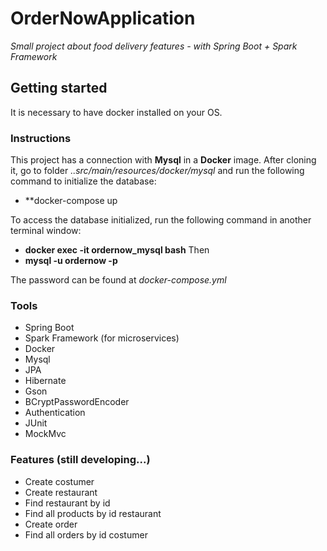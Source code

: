 # OrderNowApplication
*Small project about food delivery features - with Spring Boot + Spark Framework*

## Getting started

It is necessary to have docker installed on your OS.

### Instructions

This project has a connection with **Mysql** in a **Docker** image.
After cloning it, go to folder *..src/main/resources/docker/mysql* and run the following command to initialize the database:
* **docker-compose up

To access the database initialized, run the following command in another terminal window:
* **docker exec -it ordernow_mysql bash**
Then
* **mysql -u ordernow -p**

The password can be found at *docker-compose.yml*

### Tools
* Spring Boot
* Spark Framework (for microservices)
* Docker
* Mysql
* JPA
* Hibernate
* Gson
* BCryptPasswordEncoder
* Authentication
* JUnit
* MockMvc

### Features (still developing...)
* Create costumer
* Create restaurant
* Find restaurant by id
* Find all products by id restaurant
* Create order
* Find all orders by id costumer
